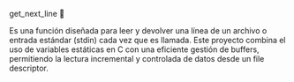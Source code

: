 get_next_line 📜

Es una función diseñada para leer y devolver una línea de un archivo o entrada estándar (stdin) cada vez que es llamada. 
Este proyecto combina el uso de variables estáticas en C con una eficiente gestión de buffers,
permitiendo la lectura incremental y controlada de datos desde un file descriptor.
